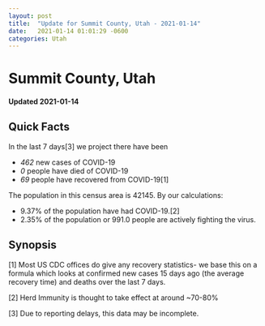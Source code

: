 ```yaml
---
layout: post
title:  "Update for Summit County, Utah - 2021-01-14"
date:   2021-01-14 01:01:29 -0600
categories: Utah
---
```


# Summit County, Utah
#### Updated 2021-01-14

## Quick Facts

In the last 7 days[3] we project there have been
- *462* new cases of COVID-19
- *0* people have died of COVID-19
- *69* people have recovered from COVID-19[1]

The population in this census area is 42145. By our calculations:
- 9.37% of the population have had COVID-19.[2]
- 2.35% of the population or 991.0 people are actively fighting the virus.

## Synopsis




[1] Most US CDC offices do give any recovery statistics- we base this on a formula which looks at confirmed new cases
15 days ago (the average recovery time) and deaths over the last 7 days.

[2] Herd Immunity is thought to take effect at around ~70-80%

[3] Due to reporting delays, this data may be incomplete.
 
    